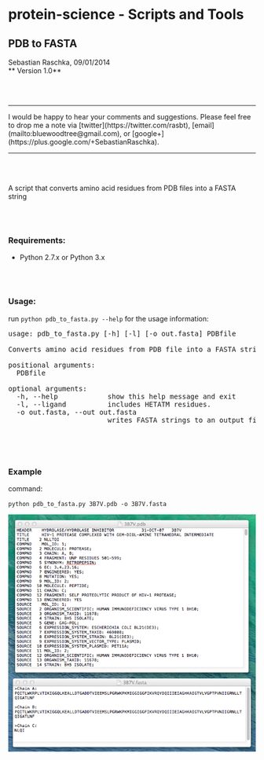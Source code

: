 
# protein-science - Scripts and Tools

## PDB to FASTA


Sebastian Raschka, 09/01/2014  
** Version 1.0**

<br>
<br>

<hr>
I would be happy to hear your comments and suggestions. 
Please feel free to drop me a note via
[twitter](https://twitter.com/rasbt), [email](mailto:bluewoodtree@gmail.com), or [google+](https://plus.google.com/+SebastianRaschka).
<hr>

<br>
<br>


A script that converts amino acid residues from PDB files into a FASTA string

<br>
<br>

### Requirements:

- Python 2.7.x or Python 3.x

<br>
<br>

### Usage:

run `python pdb_to_fasta.py --help` for the usage information:

<pre>
usage: pdb_to_fasta.py [-h] [-l] [-o out.fasta] PDBfile

Converts amino acid residues from PDB file into a FASTA string

positional arguments:
  PDBfile

optional arguments:
  -h, --help            show this help message and exit
  -l, --ligand          includes HETATM residues.
  -o out.fasta, --out out.fasta
                        writes FASTA strings to an output file instead of printing it to the screen

</pre>

<br>
<br>

### Example

command:

	python pdb_to_fasta.py 3B7V.pdb -o 3B7V.fasta



![](./images/fasta.png)

